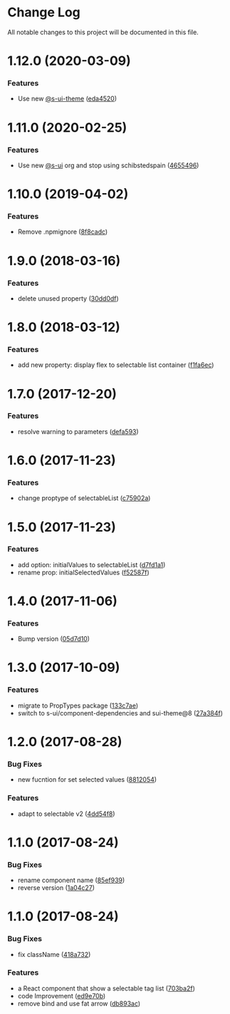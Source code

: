 # Change Log

All notable changes to this project will be documented in this file.

# 1.12.0 (2020-03-09)


### Features

* Use new [@s-ui-theme](https://github.com/s-ui-theme) ([eda4520](https://github.com/SUI-Components/schibsted-spain-components/commit/eda45207c0ed3c9085c2095b8a4eb3f2666255cd))



# 1.11.0 (2020-02-25)


### Features

* Use new [@s-ui](https://github.com/s-ui) org and stop using schibstedspain ([4655496](https://github.com/SUI-Components/schibsted-spain-components/commit/46554963a52348d686a96bd162683e0f4062aa38))



# 1.10.0 (2019-04-02)


### Features

* Remove .npmignore ([8f8cadc](https://github.com/SUI-Components/schibsted-spain-components/commit/8f8cadc4408e4c0b32584daefe3ce116916f2683))



# 1.9.0 (2018-03-16)


### Features

* delete unused property ([30dd0df](https://github.com/SUI-Components/schibsted-spain-components/commit/30dd0df3aab53278098b5011faf8409c816bd2bc))



# 1.8.0 (2018-03-12)


### Features

* add new property: display flex to selectable list container ([f1fa6ec](https://github.com/SUI-Components/schibsted-spain-components/commit/f1fa6ec84acbf1f37faaca5205cfba1ecfb3fe77))



# 1.7.0 (2017-12-20)


### Features

* resolve warning to parameters ([defa593](https://github.com/SUI-Components/schibsted-spain-components/commit/defa5932106ef611b866790132aeccf99bcaf1b7))



# 1.6.0 (2017-11-23)


### Features

* change proptype of selectableList ([c75902a](https://github.com/SUI-Components/schibsted-spain-components/commit/c75902ab4302d48458f861e494b1e535717ce99b))



# 1.5.0 (2017-11-23)


### Features

* add option: initialValues to selectableList ([d7fd1a1](https://github.com/SUI-Components/schibsted-spain-components/commit/d7fd1a1a52302d5f9ca0f6877d3dbcafe4c5880c))
* rename prop: initialSelectedValues ([f52587f](https://github.com/SUI-Components/schibsted-spain-components/commit/f52587fcae850832e3fa5922936dfec47fb3fcd2))



# 1.4.0 (2017-11-06)


### Features

* Bump version ([05d7d10](https://github.com/SUI-Components/schibsted-spain-components/commit/05d7d10c1fccbb63b51c7cb47a7209011f57061b))



# 1.3.0 (2017-10-09)


### Features

* migrate to PropTypes package ([133c7ae](https://github.com/SUI-Components/schibsted-spain-components/commit/133c7aec44e18967bb79f4c07a1c71acf50fa951))
* switch to s-ui/component-dependencies and sui-theme@8 ([27a384f](https://github.com/SUI-Components/schibsted-spain-components/commit/27a384f5551a145dc099930916207f6279aee710))



# 1.2.0 (2017-08-28)


### Bug Fixes

* new fucntion for set selected values ([8812054](https://github.com/SUI-Components/schibsted-spain-components/commit/88120549d6c6d23b825dde82711be96a0de311fb))


### Features

* adapt to selectable v2 ([4dd54f8](https://github.com/SUI-Components/schibsted-spain-components/commit/4dd54f8cb03ddff920c48d9af19cf1bcca261aac))



# 1.1.0 (2017-08-24)


### Bug Fixes

* rename component name ([85ef939](https://github.com/SUI-Components/schibsted-spain-components/commit/85ef93998e01e8b5afa9bba31a1a68406aa26926))
* reverse version ([1a04c27](https://github.com/SUI-Components/schibsted-spain-components/commit/1a04c27b55481ca65cf0a507e160f5cb4cbbbe11))



# 1.1.0 (2017-08-24)


### Bug Fixes

* fix className ([418a732](https://github.com/SUI-Components/schibsted-spain-components/commit/418a732c0e41fc6643c30a419f38c7ecd7dc5bb1))


### Features

* a React component that show a selectable tag list ([703ba2f](https://github.com/SUI-Components/schibsted-spain-components/commit/703ba2febb186080103324c8dd07cab51929241f))
* code Improvement ([ed9e70b](https://github.com/SUI-Components/schibsted-spain-components/commit/ed9e70b083a94d4295530d0ae432589d34425d59))
* remove bind and use fat arrow ([db893ac](https://github.com/SUI-Components/schibsted-spain-components/commit/db893aca363dd9642b949e16191fec28b7bd8d84))



